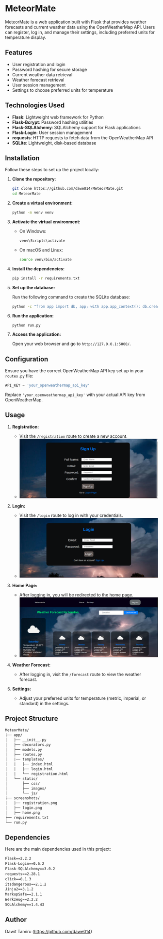 # MeteorMate

MeteorMate is a web application built with Flask that provides weather forecasts and current weather data using the OpenWeatherMap API. Users can register, log in, and manage their settings, including preferred units for temperature display.

## Features

- User registration and login
- Password hashing for secure storage
- Current weather data retrieval
- Weather forecast retrieval
- User session management
- Settings to choose preferred units for temperature

## Technologies Used

- **Flask**: Lightweight web framework for Python
- **Flask-Bcrypt**: Password hashing utilities
- **Flask-SQLAlchemy**: SQLAlchemy support for Flask applications
- **Flask-Login**: User session management
- **requests**: HTTP requests to fetch data from the OpenWeatherMap API
- **SQLite**: Lightweight, disk-based database

## Installation

Follow these steps to set up the project locally:

1. **Clone the repository:**

    ```sh
    git clone https://github.com/dawe014/MeteorMate.git
    cd MeteorMate
    ```

2. **Create a virtual environment:**

    ```sh
    python -m venv venv
    ```

3. **Activate the virtual environment:**

    - On Windows:

        ```sh
        venv\Scripts\activate
        ```

    - On macOS and Linux:

        ```sh
        source venv/bin/activate
        ```

4. **Install the dependencies:**

    ```sh
    pip install -r requirements.txt
    ```

5. **Set up the database:**

    Run the following command to create the SQLite database:

    ```sh
    python -c "from app import db, app; with app.app_context(): db.create_all()"
    ```

6. **Run the application:**

    ```sh
    python run.py
    ```

7. **Access the application:**

    Open your web browser and go to `http://127.0.0.1:5000/`.

## Configuration

Ensure you have the correct OpenWeatherMap API key set up in your `routes.py` file:

```python
API_KEY = 'your_openweathermap_api_key'
```

Replace `'your_openweathermap_api_key'` with your actual API key from OpenWeatherMap.

## Usage

1. **Registration:**
   - Visit the `/registration` route to create a new account.
   - ![Registration Page](screenshots/registration.png)

2. **Login:**
   - Visit the `/login` route to log in with your credentials.
   - ![Login Page](screenshots/login.png)

3. **Home Page:**
   - After logging in, you will be redirected to the home page.
   - ![Home Page](screenshots/home.png)

4. **Weather Forecast:**
   - After logging in, visit the `/forecast` route to view the weather forecast.

5. **Settings:**
   - Adjust your preferred units for temperature (metric, imperial, or standard) in the settings.

## Project Structure

```plaintext
MeteorMate/
├── app/
│   ├── __init__.py
│   ├── decorators.py
│   ├── models.py
│   ├── routes.py
│   |── templates/
│   |   ├── index.html
│   |   ├── login.html
│   |   └── registration.html
│   └── static/
│       ├── css/
│       ├── images/
│       └── js/
├── screenshots/
│   ├── registration.png
│   ├── login.png
│   ├── home.png
├── requirements.txt
└── run.py
```

## Dependencies

Here are the main dependencies used in this project:

```txt
Flask==2.2.2
Flask-Login==0.6.2
Flask-SQLAlchemy==3.0.2
requests==2.28.1
click==8.1.3
itsdangerous==2.1.2
Jinja2==3.1.2
MarkupSafe==2.1.1
Werkzeug==2.2.2
SQLAlchemy==1.4.43
```

## Author

Dawit Tamiru (https://github.com/dawe014)
